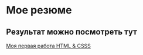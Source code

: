 # Мое резюме

## Результат можно посмотреть тут

[Моя первая работа HTML & CSSS](https://dmitriyvolniy.github.io/resume/)
